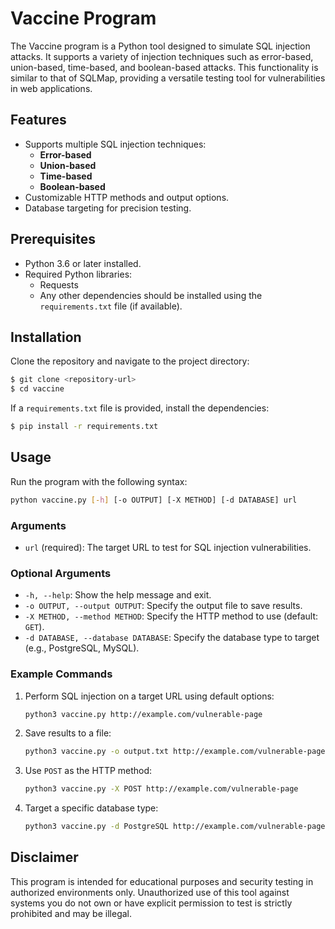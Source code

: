 # Vaccine Program

The Vaccine program is a Python tool designed to simulate SQL injection attacks. It supports a variety of injection techniques such as error-based, union-based, time-based, and boolean-based attacks. This functionality is similar to that of SQLMap, providing a versatile testing tool for vulnerabilities in web applications.

## Features

- Supports multiple SQL injection techniques:
  - **Error-based**
  - **Union-based**
  - **Time-based**
  - **Boolean-based**
- Customizable HTTP methods and output options.
- Database targeting for precision testing.

## Prerequisites

- Python 3.6 or later installed.
- Required Python libraries:
  - Requests
  - Any other dependencies should be installed using the `requirements.txt` file (if available).

## Installation

Clone the repository and navigate to the project directory:

```bash
$ git clone <repository-url>
$ cd vaccine
```

If a `requirements.txt` file is provided, install the dependencies:

```bash
$ pip install -r requirements.txt
```

## Usage

Run the program with the following syntax:

```bash
python vaccine.py [-h] [-o OUTPUT] [-X METHOD] [-d DATABASE] url
```

### Arguments

- `url` (required): The target URL to test for SQL injection vulnerabilities.

### Optional Arguments

- `-h, --help`: Show the help message and exit.
- `-o OUTPUT, --output OUTPUT`: Specify the output file to save results.
- `-X METHOD, --method METHOD`: Specify the HTTP method to use (default: `GET`).
- `-d DATABASE, --database DATABASE`: Specify the database type to target (e.g., PostgreSQL, MySQL).

### Example Commands

1. Perform SQL injection on a target URL using default options:

   ```bash
   python3 vaccine.py http://example.com/vulnerable-page
   ```

2. Save results to a file:

   ```bash
   python3 vaccine.py -o output.txt http://example.com/vulnerable-page
   ```

3. Use `POST` as the HTTP method:

   ```bash
   python3 vaccine.py -X POST http://example.com/vulnerable-page
   ```

4. Target a specific database type:

   ```bash
   python3 vaccine.py -d PostgreSQL http://example.com/vulnerable-page
   ```

## Disclaimer

This program is intended for educational purposes and security testing in authorized environments only. Unauthorized use of this tool against systems you do not own or have explicit permission to test is strictly prohibited and may be illegal.
